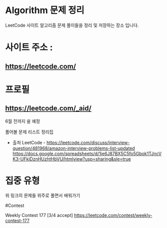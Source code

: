 ﻿# Algorithm 문제 정리
  LeetCode 사이트 알고리즘 문제 풀이들을 정리 및 저장하는 장소 입니다.
# 사이트 주소 : 
## https://leetcode.com/

# 프로필 
## https://leetcode.com/_aid/

6월 전까지 쉴 예정

 
  풀어볼 문제 리스트 정리집 
  - 출처 LeetCode - 
 https://leetcode.com/discuss/interview-question/481968/amazon-interview-problems-list-updated  
https://docs.google.com/spreadsheets/d/1je6J87BX5C5fo5Gbok1TJncVK3-UFkiDznHUzhtHbVU/htmlview?usp=sharing&sle=true   
 # 집중 유형 
 위 링크의 문제들 위주로 풀면서 배워가기


#Contest   

Weekly Contest 177 
[3/4 accept] https://leetcode.com/contest/weekly-contest-177
